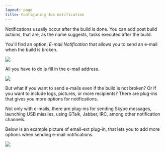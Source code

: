 ```yaml
---
layout: page
title: Configuring Job notification
---
```


Notifications usually occur after the build is done. You can add
post build actions, that are, as the name suggests, tasks executed
after the build.

You'll find an option, <em>E-mail Notification</em> that allows you to
send an e-mail when the build is broken.

<p class="center">
	<a href="{{ site.baseurl }}assets/img/screenshot_notifications_001.png">
		<img src="{{ site.baseurl }}assets/img/screenshot_notifications_001.png">
	</a>
</p>

All you have to do is fill in the e-mail address.

<p class="center">
	<a href="{{ site.baseurl }}assets/img/screenshot_notifications_002.png">
		<img src="{{ site.baseurl }}assets/img/screenshot_notifications_002.png">
	</a>
</p>

But what if you want to send e-mails even if the build is not
broken? Or if you want to include logs, pictures, or more recipients?
There are plug-ins that gives you more options for notifications.

Not only with e-mails, there are plug-ins for sending Skype
messages, launching USB missiles, using GTalk, Jabber, IRC, among
other notification channels.

Below is an example picture of email-ext plug-in, that lets you to
add more options when sending e-mail notifications.

<p class="center">
	<a href="{{ site.baseurl }}assets/img/screenshot_notifications_003.png">
		<img src="{{ site.baseurl }}assets/img/screenshot_notifications_003.png">
	</a>
</p>
